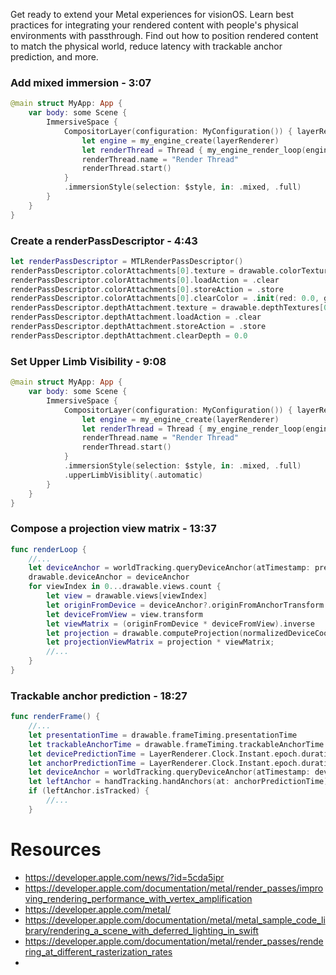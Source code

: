 Get ready to extend your Metal experiences for visionOS. Learn best practices for integrating your rendered content with people's physical environments with passthrough. Find out how to position rendered content to match the physical world, reduce latency with trackable anchor prediction, and more.
### Add mixed immersion - 3:07
```swift
@main struct MyApp: App { 
    var body: some Scene { 
        ImmersiveSpace { 
            CompositorLayer(configuration: MyConfiguration()) { layerRenderer in 
                let engine = my_engine_create(layerRenderer) 
                let renderThread = Thread { my_engine_render_loop(engine) } 
                renderThread.name = "Render Thread" 
                renderThread.start() 
            } 
            .immersionStyle(selection: $style, in: .mixed, .full) 
        } 
    } 
}
```

### Create a renderPassDescriptor - 4:43
```swift
let renderPassDescriptor = MTLRenderPassDescriptor() 
renderPassDescriptor.colorAttachments[0].texture = drawable.colorTextures[0] 
renderPassDescriptor.colorAttachments[0].loadAction = .clear 
renderPassDescriptor.colorAttachments[0].storeAction = .store 
renderPassDescriptor.colorAttachments[0].clearColor = .init(red: 0.0, green: 0.0, blue: 0.0, alpha: 0.0) 
renderPassDescriptor.depthAttachment.texture = drawable.depthTextures[0] 
renderPassDescriptor.depthAttachment.loadAction = .clear 
renderPassDescriptor.depthAttachment.storeAction = .store 
renderPassDescriptor.depthAttachment.clearDepth = 0.0
```

### Set Upper Limb Visibility - 9:08
```swift
@main struct MyApp: App { 
    var body: some Scene { 
        ImmersiveSpace { 
            CompositorLayer(configuration: MyConfiguration()) { layerRenderer in 
                let engine = my_engine_create(layerRenderer) 
                let renderThread = Thread { my_engine_render_loop(engine) } 
                renderThread.name = "Render Thread" 
                renderThread.start() 
            } 
            .immersionStyle(selection: $style, in: .mixed, .full) 
            .upperLimbVisiblity(.automatic) 
        } 
    } 
}
```

### Compose a projection view matrix - 13:37
```swift
func renderLoop { 
    //... 
    let deviceAnchor = worldTracking.queryDeviceAnchor(atTimestamp: presentationTime) 
    drawable.deviceAnchor = deviceAnchor 
    for viewIndex in 0...drawable.views.count { 
        let view = drawable.views[viewIndex] 
        let originFromDevice = deviceAnchor?.originFromAnchorTransform 
        let deviceFromView = view.transform 
        let viewMatrix = (originFromDevice * deviceFromView).inverse 
        let projection = drawable.computeProjection(normalizedDeviceCoordinatesConvention: .rightUpBack, viewIndex: viewIndex) 
        let projectionViewMatrix = projection * viewMatrix; 
        //... 
    } 
}
```

### Trackable anchor prediction - 18:27
```swift
func renderFrame() { 
    //... 
    let presentationTime = drawable.frameTiming.presentationTime 
    let trackableAnchorTime = drawable.frameTiming.trackableAnchorTime 
    let devicePredictionTime = LayerRenderer.Clock.Instant.epoch.duration(to: presentationTime).timeInterval 
    let anchorPredictionTime = LayerRenderer.Clock.Instant.epoch.duration(to: trackableAnchorTime).timeInterval 
    let deviceAnchor = worldTracking.queryDeviceAnchor(atTimestamp: devicePredictionTime) 
    let leftAnchor = handTracking.handAnchors(at: anchorPredictionTime) 
    if (leftAnchor.isTracked) { 
        //... 
    }
```
# Resources
* https://developer.apple.com/news/?id=5cda5ipr
* https://developer.apple.com/documentation/metal/render_passes/improving_rendering_performance_with_vertex_amplification
* https://developer.apple.com/metal/
* https://developer.apple.com/documentation/metal/metal_sample_code_library/rendering_a_scene_with_deferred_lighting_in_swift
* https://developer.apple.com/documentation/metal/render_passes/rendering_at_different_rasterization_rates
* 